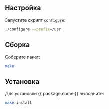 <!-- Этот шаблон  можно использовавть для инструкции по сборке пакета. Каркас. -->

<package-info :package="package" showsbu></package-info>

<script>
		new Vue({
		el: '#main',
		data: { package: {} },
		mounted: function () {
				// заменить на название пакета, которые необходим.
				// см. файл.https://github.com/Linux4Yourself/Linux4Yourself.Book.Packages/blob/develop/src/core-packages.json
				this.getPackage('m4');
		},
		methods: {
			getPackage: function(name) {
					getPackage(name)
					.then(response => this.package = response);
			},
		}
  })
</script>

## Настройка

Запустите скрипт `configure`:

```bash
./configure --prefix=/usr
```

## Сборка

Соберите пакет:

```bash
make
```

## Установка

Для установки {{ package.name }} выполните:

```bash
make install
```
